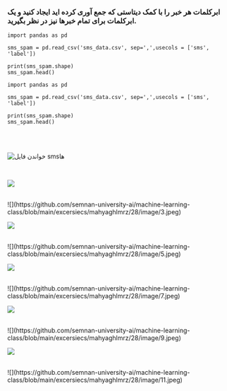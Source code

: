 <div dir="">
  
  ###  ابرکلمات هر خبر را با کمک دیتاستی که جمع آوری کرده اید ایجاد کنید و یک ابرکلمات برای تمام خبرها نیز در نظر بگیرید.
  
  ```
import pandas as pd

sms_spam = pd.read_csv('sms_data.csv', sep=',',usecols = ['sms', 'label'])

print(sms_spam.shape)
sms_spam.head()

```
  ```
import pandas as pd

sms_spam = pd.read_csv('sms_data.csv', sep=',',usecols = ['sms', 'label'])

print(sms_spam.shape)
sms_spam.head()

```
  <br/>
  
  <br/>
  
  
  ![خواندن فایل smsها](https://github.com/semnan-university-ai/machine-learning-class/blob/main/excersiecs/mahyaghlmrz/28/image/1.jpeg)
  
  <br/>
  
  ![](https://github.com/semnan-university-ai/machine-learning-class/blob/main/excersiecs/mahyaghlmrz/28/image/2.jpeg)
  
  <br/>
  ![](https://github.com/semnan-university-ai/machine-learning-class/blob/main/excersiecs/mahyaghlmrz/28/image/3.jpeg)
  
  <br/>
  
  ![](https://github.com/semnan-university-ai/machine-learning-class/blob/main/excersiecs/mahyaghlmrz/28/image/4.jpeg)
  
  <br/>
  ![](https://github.com/semnan-university-ai/machine-learning-class/blob/main/excersiecs/mahyaghlmrz/28/image/5.jpeg)
  
  <br/>
  
  ![](https://github.com/semnan-university-ai/machine-learning-class/blob/main/excersiecs/mahyaghlmrz/28/image/6.jpeg)
  
  <br/>
  ![](https://github.com/semnan-university-ai/machine-learning-class/blob/main/excersiecs/mahyaghlmrz/28/image/7.jpeg)
  
  <br/>
  
  ![](https://github.com/semnan-university-ai/machine-learning-class/blob/main/excersiecs/mahyaghlmrz/28/image/8.jpeg)
  
  <br/>
  ![](https://github.com/semnan-university-ai/machine-learning-class/blob/main/excersiecs/mahyaghlmrz/28/image/9.jpeg)
  
  <br/>
  
  ![](https://github.com/semnan-university-ai/machine-learning-class/blob/main/excersiecs/mahyaghlmrz/28/image/10.jpeg)
  
  <br/>
  ![](https://github.com/semnan-university-ai/machine-learning-class/blob/main/excersiecs/mahyaghlmrz/28/image/11.jpeg)
  
  <br/>

  
  
  <br/>
  
  </div>
